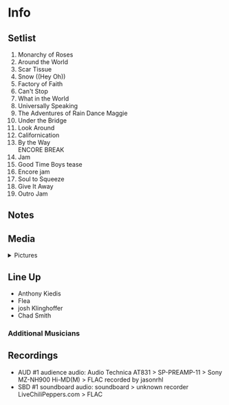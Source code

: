 # Info

## Setlist

1. Monarchy of Roses
2. Around the World
3. Scar Tissue
4. Snow ((Hey Oh))
5. Factory of Faith
6. Can't Stop
7. What in the World
8. Universally Speaking
9. The Adventures of Rain Dance Maggie
10. Under the Bridge
11. Look Around
12. Californication
13. By the Way
<br> ENCORE BREAK
14. Jam
15. Good Time Boys tease
16. Encore jam
17. Soul to Squeeze
18. Give It Away
19. Outro Jam

## Notes

## Media 

<details>
  <summary>Pictures</summary>
  <!--<img alt="Setlist" title="Setlist" src="_.jpg" height="200" />-->
</details>

## Line Up

* Anthony Kiedis
* Flea
* josh Klinghoffer
* Chad Smith

### Additional Musicians

## Recordings

* AUD #1 audience audio: Audio Technica AT831 > SP-PREAMP-11 > Sony MZ-NH900 Hi-MD(M) > FLAC recorded by jasonrhl
* SBD #1 soundboard audio: soundboard > unknown recorder LiveChiliPeppers.com > FLAC
